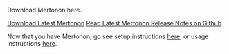 Download Mertonon here.

<a class="link dim f6 ph3 pv2 mh2 dib white bg-black" href="{{dlurl}}">Download Latest Mertonon</a>
<a class="link dim f6 ph3 pv2 mh2 dib white bg-black" href="https://github.com/howonlee/mertonon/releases/latest/">Read Latest Mertonon Release Notes on Github</a>

Now that you have Mertonon, go see setup instructions [here](https://github.com/howonlee/mertonon/blob/master/docs/setup.md), or usage instructions [here](https://github.com/howonlee/mertonon/blob/master/docs/usage.md).

